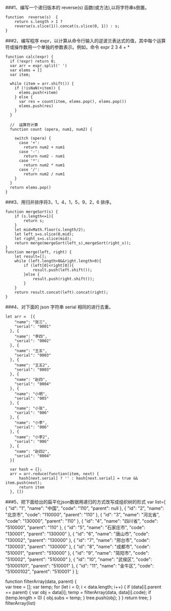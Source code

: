 ###1、编写一个递归版本的 reverse(s) 函数(或方法),以将字符串s倒置。
~~~
function  reverse(s)  {
    return s.length > 1 ?
    reverse(s.slice(1)).concat(s.slice(0, 1)) : s;
}
~~~

###2、编写程序 expr，以计算从命令行输入的逆波兰表达式的值，其中每个运算符或操作数用一个单独的参数表示。例如，命令 expr 2 3 4 + *

~~~
function calc(expr) {
  if (!expr) return 0;    
  var arr = expr.split(' ')
  var elems = []  
  var item;
  
  while (item = arr.shift()) { 
    if (!isNaN(+item)) {  
      elems.push(+item)
    } else {
      var res = count(item, elems.pop(), elems.pop())
      elems.push(res)
    }
  }
  
  //  运算符计算
  function count (opera, num1, num2) {
    
    switch (opera) {
      case '+':
        return num2 + num1
      case '-':
        return num2 - num1
      case '*':
        return num2 * num1
      case '/':
        return num2 / num1
    }
  }  
  return elems.pop()  
}
~~~

###3、用归并排序将3，1，4，1，5，9，2，6 排序。
~~~
function mergeSort(s) {
    if (s.length<=1){
        return s;
    }
    let mid=Math.floor(s.length/2);
    let left_s=s.slice(0,mid);
    let right_s=s.slice(mid);
    return merge(mergeSort(left_s),mergeSort(right_s));
}
function merge(left, right) {
    let result=[];
    while (left.length>0&&right.length>0){
        if (left[0]<right[0]){
            result.push(left.shift());
        }else {
            result.push(right.shift());
        }
    }
    return result.concat(left).concat(right);
}
~~~

###4、对下面的 json 字符串 serial 相同的进行去重。
~~~
let arr =  [{
    "name": "张三",
    "serial": "0001"
  }, {
    "name": "李四",
    "serial": "0002"
  }, {
    "name": "王五",
    "serial": "0003"
  }, {
    "name": "王五2",
    "serial": "0003"
  }, {
    "name": "赵四",
    "serial": "0004"
  }, {
    "name": "小明",
    "serial": "005"
  }, {
    "name": "小张",
    "serial": "006"
  }, {
    "name": "小李",
    "serial": "006"
  }, {
    "name": "小李2",
    "serial": "006"
  }, {
    "name": "赵四2",
    "serial": "0004"
  }]

  var hash = {};
  arr = arr.reduce(function(item, next) {
      hash[next.serial] ? '' : hash[next.serial] = true && item.push(next);
      return item
  }, [])
 ~~~

###5、把下面给出的扁平化json数据用递归的方式改写成组织树的形式
 var list=[
    {
      "id": "1",
      "name": "中国",
      "code": "110",
      "parent": null
    },
    {
      "id": "2",
      "name": "北京市",
      "code": "110000",
      "parent": "110"
    },
    {
      "id": "3",
      "name": "河北省",
      "code": "130000",
      "parent": "110"
    },
    {
      "id": "4",
      "name": "四川省",
      "code": "510000",
      "parent": "110"
    },
    {
      "id": "5",
      "name": "石家庄市",
      "code": "130001",
      "parent": "130000"
    },
    {
      "id": "6",
      "name": "唐山市",
      "code": "130002",
      "parent": "130000"
    },
    {
      "id": "7",
      "name": "邢台市",
      "code": "130003",
      "parent": "130000"
    },
    {
      "id": "8",
      "name": "成都市",
      "code": "510001",
      "parent": "510000"
    },
    {
      "id": "9",
      "name": "简阳市",
      "code": "510002",
      "parent": "510000"
    },
    {
      "id": "10",
      "name": "武侯区",
      "code": "51000101",
      "parent": "510001"
    },
    {
      "id": "11",
      "name": "金牛区",
      "code": "51000102",
      "parent": "510001"
    }
  ];

  function filterArray(data, parent) {    
    var tree = [];
    var temp;
    for (let i = 0; i < data.length; i++) {
        if (data[i].parent == parent) {
            var obj = data[i];
            temp = filterArray(data, data[i].code);
            if (temp.length > 0) {
                obj.subs = temp;
            }
            tree.push(obj);
        }
    }
    return tree;
}
 filterArray(list)
~~~

